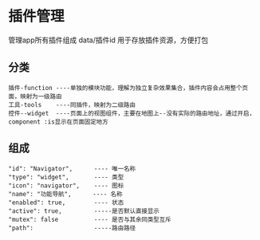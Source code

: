 # 插件管理
  管理app所有插件组成
  data/插件id 用于存放插件资源，方便打包
## 分类
    插件-function ----单独的模块功能，理解为独立复杂效果集合，插件内容会占用整个页面，映射为一级路由
    工具-tools    ----同插件，映射为二级路由
    控件--widget  ----页面上的视图组件，主要在地图上--没有实际的路由地址，通过开启，component :is显示在页面固定地方

## 组成
    "id": "Navigator",      ---- 唯一名称
    "type": "widget",       ---- 类型
    "icon": "navigator",    ---- 图标    
    "name": "功能导航",      ---- 名称
    "enabled": true,        ---- 状态
    "active": true,         -----是否默认直接显示
    "mutex": false          ---- 是否与其余同类型互斥
    "path":                 -----路由路径  